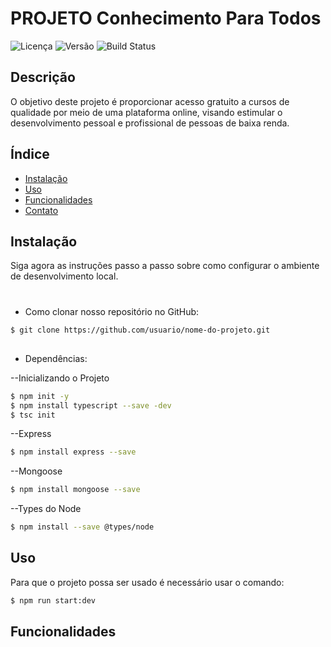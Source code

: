 # PROJETO Conhecimento Para Todos

![Licença](https://img.shields.io/github/license/SenhorAfonso/conhecimento-para-todos)
![Versão](https://img.shields.io/github/v/tag/SenhorAfonso/conhecimento-para-todos)
![Build Status](https://img.shields.io/github/actions/workflow/status/usuario/nome-do-projeto/build.yml)

## Descrição

O objetivo deste
projeto é proporcionar acesso gratuito a cursos de qualidade por meio de uma
plataforma online, visando estimular o desenvolvimento pessoal e profissional de
pessoas de baixa renda.


## Índice

- [Instalação](#instalação)
- [Uso](#uso)
- [Funcionalidades](#funcionalidades)
- [Contato](#contato)

## Instalação
Siga agora as 
instruções passo a passo sobre como configurar o ambiente de desenvolvimento local. 

#
-  Como clonar nosso repositório no GitHub:
```bash
$ git clone https://github.com/usuario/nome-do-projeto.git
```
##
- Dependências:

--Inicializando o Projeto
```bash
$ npm init -y
$ npm install typescript --save -dev 
$ tsc init
```

--Express
```bash
$ npm install express --save
```
--Mongoose
```bash 
$ npm install mongoose --save
```

--Types do Node
```bash
$ npm install --save @types/node
```


## Uso

Para que o projeto possa ser usado é necessário usar o comando:
```bash
$ npm run start:dev
```





## Funcionalidades
